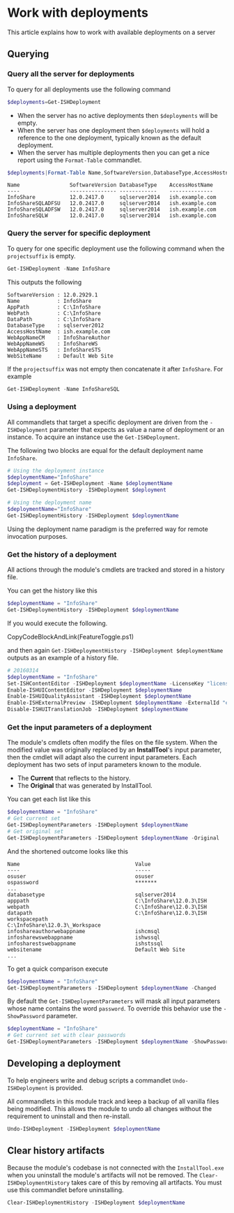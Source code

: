 ﻿# Work with deployments
 
This article explains how to work with available deployments on a server
 
## Querying 
### Query all the server for deployments
To query for all deployments use the following command
```powershell
$deployments=Get-ISHDeployment
```
 
- When the server has no active deployments then `$deployments` will be empty.
- When the server has one deployment then `$deployments` will hold a reference to the one deployment, typically known as the default deployment.
- When the server has multiple deployments then you can get a nice report using the `Format-Table` commandlet.
 
```powershell
$deployments|Format-Table Name,SoftwareVersion,DatabaseType,AccessHostname
```
    Name                SoftwareVersion DatabaseType    AccessHostName                                
    ----                --------------- ------------    --------------                                
    InfoShare           12.0.2417.0     sqlserver2014   ish.example.com                               
    InfoShareSQLADFSU   12.0.2417.0     sqlserver2014   ish.example.com                               
    InfoShareSQLADFSW   12.0.2417.0     sqlserver2014   ish.example.com                               
    InfoShareSQLW       12.0.2417.0     sqlserver2014   ish.example.com                               
 
### Query the server for specific deployment
To query for one specific deployment use the following command when the `projectsuffix` is empty.
```powershell
Get-ISHDeployment -Name InfoShare
```
This outputs the following

```text 
SoftwareVersion : 12.0.2929.1
Name            : InfoShare
AppPath         : C:\InfoShare
WebPath         : C:\InfoShare
DataPath        : C:\InfoShare
DatabaseType    : sqlserver2012
AccessHostName  : ish.example.com
WebAppNameCM    : InfoShareAuthor
WebAppNameWS    : InfoShareWS
WebAppNameSTS   : InfoShareSTS
WebSiteName     : Default Web Site
```
 
If the `projectsuffix` was not empty then concatenate it after `InfoShare`. For example
```powershell
Get-ISHDeployment -Name InfoShareSQL
```

### Using a deployment
All commandlets that target a specific deployment are driven from the `-ISHDeployment` parameter that expects as value a name of deployment or an instance. 
To acquire an instance use the `Get-ISHDeployment`.

The following two blocks are equal for the default deployment name `InfoShare`.

```powershell
# Using the deployment instance
$deploymentName="InfoShare"
$deployment = Get-ISHDeployment -Name $deploymentName
Get-ISHDeploymentHistory -ISHDeployment $deployment
```

```powershell
# Using the deployment name
$deploymentName="InfoShare"
Get-ISHDeploymentHistory -ISHDeployment $deploymentName
```

Using the deployment name paradigm is the preferred way for remote invocation purposes.
 
### Get the history of a deployment
All actions through the module's cmdlets are tracked and stored in a history file.
 
You can get the history like this
 
```powershell
$deploymentName = "InfoShare"
Get-ISHDeploymentHistory -ISHDeployment $deploymentName
```
 
If you would execute the following.
 
CopyCodeBlockAndLink(FeatureToggle.ps1)
 
and then again `Get-ISHDeploymentHistory -ISHDeployment $deploymentName` outputs as an example of a history file.

```powershell
# 20160314
$deploymentName = "InfoShare"
Set-ISHContentEditor -ISHDeployment $deploymentName -LicenseKey "licensekey" -Domain "ish.example.com"
Enable-ISHUIContentEditor -ISHDeployment $deploymentName
Enable-ISHUIQualityAssistant -ISHDeployment $deploymentName
Enable-ISHExternalPreview -ISHDeployment $deploymentName -ExternalId "externalid"
Disable-ISHUITranslationJob -ISHDeployment $deploymentName
```

### Get the input parameters of a deployment
The module's cmdlets often modify the files on the file system. When the modified value was originally replaced by an **InstallTool**'s input parameter, then the cmdlet will adapt also the current input parameters. 
Each deployment has two sets of input parameters known to the module. 

- The **Current** that reflects to the history. 
- The **Original** that was generated by InstallTool.
 
You can get each list like this
 
```powershell
$deploymentName = "InfoShare"
# Get current set
Get-ISHDeploymentParameters -ISHDeployment $deploymentName
# Get original set
Get-ISHDeploymentParameters -ISHDeployment $deploymentName -Original
```

And the shortened outcome looks like this

```text
Name                                     Value
----                                     -----
osuser                                   osuser
ospassword                               *******
...
databasetype                             sqlserver2014
apppath                                  C:\InfoShare\12.0.3\ISH
webpath                                  C:\InfoShare\12.0.3\ISH
datapath                                 C:\InfoShare\12.0.3\ISH
workspacepath                            C:\InfoShare\12.0.3\_Workspace
infoshareauthorwebappname                ishcmsql
infosharewswebappname                    ishwssql
infosharestswebappname                   ishstssql
websitename                              Default Web Site
...
```

To get a quick comparison execute

```powershell
$deploymentName = "InfoShare"
Get-ISHDeploymentParameters -ISHDeployment $deploymentName -Changed
```

By default the `Get-ISHDeploymentParameters` will mask all input parameters whose name contains the word `password`. 
To override this behavior use the `-ShowPassword` parameter.

```powershell
$deploymentName = "InfoShare"
# Get current set with clear passwords
Get-ISHDeploymentParameters -ISHDeployment $deploymentName -ShowPassword
```
 
## Developing a deployment
To help engineers write and debug scripts a commandlet `Undo-ISHDeployment` is provided.
 
All commandlets in this module track and keep a backup of all vanilla files being modified.
This allows the module to undo all changes without the requirement to uninstall and then re-install.
 
```powershell
Undo-ISHDeployment -ISHDeployment $deploymentName
```
 
## Clear history artifacts
Because the module's codebase is not connected with the `InstallTool.exe` when you uninstall the module's artifacts will not be removed.
The `Clear-ISHDeploymentHistory` takes care of this by removing all artifacts. You must use this commandlet before uninstalling.
 
```powershell
Clear-ISHDeploymentHistory -ISHDeployment $deploymentName
```